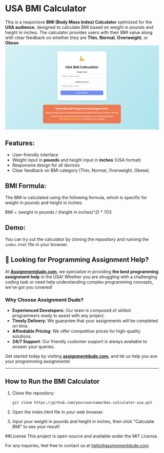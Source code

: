 # USA BMI Calculator

This is a responsive **BMI (Body Mass Index) Calculator** optimized for the **USA audience**, designed to calculate BMI based on weight in pounds and height in inches. The calculator provides users with their BMI value along with clear feedback on whether they are **Thin**, **Normal**, **Overweight**, or **Obese**.
![BMI Calculator](BMI_Calculator_HomePage.png)
## Features:
- User-friendly interface
- Weight input in **pounds** and height input in **inches** (USA format)
- Responsive design for all devices
- Clear feedback on BMI category (Thin, Normal, Overweight, Obese)

## BMI Formula:
The BMI is calculated using the following formula, which is specific for weight in pounds and height in inches:

BMI = (weight in pounds / (height in inches)^2) * 703


## Demo:
You can try out the calculator by cloning the repository and running the `index.html` file in your browser.

## 🚀 Looking for Programming Assignment Help?

At **[Assignmentdude.com](https://assignmentdude.com)**, we specialize in providing **the best programming assignment help** in the USA! Whether you are struggling with a challenging coding task or need help understanding complex programming concepts, we've got you covered!

### Why Choose Assignment Dude?
- **Experienced Developers**: Our team is composed of skilled programmers ready to assist with any project.
- **Timely Delivery**: We guarantee that your assignments will be completed on time.
- **Affordable Pricing**: We offer competitive prices for high-quality solutions.
- **24/7 Support**: Our friendly customer support is always available to answer your queries.

Get started today by visiting **[assignmentdude.com](https://assignmentdude.com)**, and let us help you ace your programming assignments!

---

## How to Run the BMI Calculator

1. Clone the repository:
   ```bash
   git clone https://github.com/yourusername/bmi-calculator-usa.git
   
2. Open the index.html file in your web browser.

3. Input your weight in pounds and height in inches, then click "Calculate BMI" to see your result!

##License
This project is open-source and available under the MIT License.

For any inquiries, feel free to contact us at hello@assignmentdude.com.
